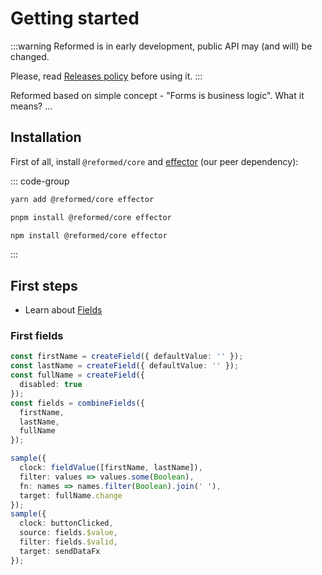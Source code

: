 # Getting started

:::warning
Reformed is in early development, public API may (and will) be changed.

Please, read [Releases policy](/statements/releases-policy) before using it.
:::

Reformed based on simple concept - "Forms is business logic".
What it means? ...

## Installation

First of all, install `@reformed/core` and [effector](https://effector.dev/) (our peer dependency):

::: code-group

```sh [yarn]
yarn add @reformed/core effector
```

```sh [pnpm]
pnpm install @reformed/core effector
```

```sh [npm]
npm install @reformed/core effector
```

:::

## First steps

- Learn about [Fields](/learn/quick-start/fields.md)

### First fields

```ts
const firstName = createField({ defaultValue: '' });
const lastName = createField({ defaultValue: '' });
const fullName = createField({
  disabled: true
});
const fields = combineFields({
  firstName,
  lastName,
  fullName
});

sample({
  clock: fieldValue([firstName, lastName]),
  filter: values => values.some(Boolean),
  fn: names => names.filter(Boolean).join(' '),
  target: fullName.change
});
sample({
  clock: buttonClicked,
  source: fields.$value,
  filter: fields.$valid,
  target: sendDataFx
});
```
